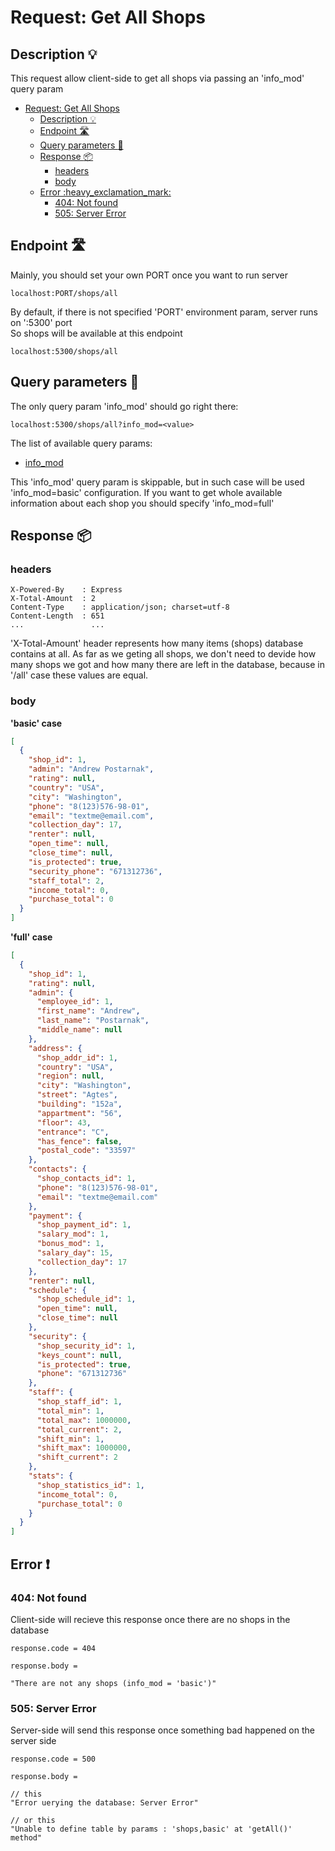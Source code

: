 # Request: Get All Shops

## Description :bulb:
This request allow client-side to get all shops via passing an 'info_mod' query param  
- [Request: Get All Shops](#request-get-all-shops)
  - [Description :bulb:](#description-bulb)
  - [Endpoint :motorway:](#endpoint-motorway)
  - [Query parameters :pencil:](#query-parameters-pencil)
  - [Response :package:](#response-package)
    - [headers](#headers)
    - [body](#body)
  - [Error :heavy\_exclamation\_mark:](#error-heavy_exclamation_mark)
    - [404: Not found](#404-not-found)
    - [505: Server Error](#505-server-error)

## Endpoint :motorway:
Mainly, you should set your own PORT once you want to run server
```
localhost:PORT/shops/all
```
By default, if there is not specified 'PORT' environment param, server runs on ':5300' port    
So shops will be available at this endpoint
```
localhost:5300/shops/all
```

## Query parameters :pencil:    
The only query param 'info_mod' should go right there:
```
localhost:5300/shops/all?info_mod=<value>
```
The list of available query params:
- [info_mod](../query.md#info_mod)

This 'info_mod' query param is skippable, but in such case will be used 'info_mod=basic' configuration. If you want to get whole available information about each shop you should specify 'info_mod=full'


## Response :package:
### headers
```
X-Powered-By    : Express
X-Total-Amount  : 2
Content-Type    : application/json; charset=utf-8
Content-Length  : 651
...               ...
```
'X-Total-Amount' header represents how many items (shops) database contains at all. As far as we geting all shops, we don't need to devide how many shops we got and how many there are left in the database, because in '/all' case these values are equal.

### body
**'basic' case**    
```json
[
  {
    "shop_id": 1,
    "admin": "Andrew Postarnak",
    "rating": null,
    "country": "USA",
    "city": "Washington",
    "phone": "8(123)576-98-01",
    "email": "textme@email.com",
    "collection_day": 17,
    "renter": null,
    "open_time": null,
    "close_time": null,
    "is_protected": true,
    "security_phone": "671312736",
    "staff_total": 2,
    "income_total": 0,
    "purchase_total": 0
  }
]
```
**'full' case**
```json
[
  {
    "shop_id": 1,
    "rating": null,
    "admin": {
      "employee_id": 1,
      "first_name": "Andrew",
      "last_name": "Postarnak",
      "middle_name": null
    },
    "address": {
      "shop_addr_id": 1,
      "country": "USA",
      "region": null,
      "city": "Washington",
      "street": "Agtes",
      "building": "152a",
      "appartment": "56",
      "floor": 43,
      "entrance": "C",
      "has_fence": false,
      "postal_code": "33597"
    },
    "contacts": {
      "shop_contacts_id": 1,
      "phone": "8(123)576-98-01",
      "email": "textme@email.com"
    },
    "payment": {
      "shop_payment_id": 1,
      "salary_mod": 1,
      "bonus_mod": 1,
      "salary_day": 15,
      "collection_day": 17
    },
    "renter": null,
    "schedule": {
      "shop_schedule_id": 1,
      "open_time": null,
      "close_time": null
    },
    "security": {
      "shop_security_id": 1,
      "keys_count": null,
      "is_protected": true,
      "phone": "671312736"
    },
    "staff": {
      "shop_staff_id": 1,
      "total_min": 1,
      "total_max": 1000000,
      "total_current": 2,
      "shift_min": 1,
      "shift_max": 1000000,
      "shift_current": 2
    },
    "stats": {
      "shop_statistics_id": 1,
      "income_total": 0,
      "purchase_total": 0
    }
  }
]
```
## Error :heavy_exclamation_mark:
### 404: Not found
Client-side will recieve this response once there are no shops in the database
```
response.code = 404
```
```
response.body =

"There are not any shops (info_mod = 'basic')"
```
### 505: Server Error
Server-side will send this response once something bad happened on the server side
```
response.code = 500
```
```
response.body =

// this
"Error uerying the database: Server Error"

// or this
"Unable to define table by params : 'shops,basic' at 'getAll()' method"
```